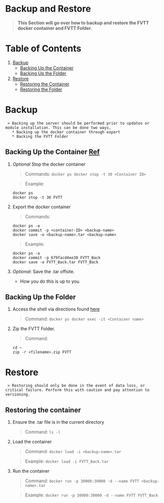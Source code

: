 # Backup and Restore
> **This Section will go over how to backup and restore the FVTT docker container and FVTT Folder.**

# Table of Contents
1. [Backup](#backup)
     - [Backing Up the Container](#backing-up-the-container)
     - [Backing Up the Folder](#backing-up-the-folder)
2. [Restore](#restore)
     - [Restoring the Container](#restoring-the-container)
     - [Restoring the Folder](#restoring-the-folder)

# Backup
     > Backing up the server should be performed prior to updates or module installation. This can be done two ways,
       * Backing up the docker container through export
       * Backing the FVTT Folder

## Backing Up the Container [Ref](https://bobcares.com/blog/docker-backup/)

1. *Optional* Stop the docker container
     > Commands:
       ```
       docker ps
       docker stop -t 30 <Container ID>
       ```

    > Example:
      ```
      docker ps
      docker stop -t 30 FVTT
      ```

2. Export the docker container
    > Commands:
      ```
      docker ps -a
      docker commit -p <container-ID> <backup-name>
     docker save -o <backup-name>.tar <backup-name>
     ```
   > Example:
     ```
     docker ps -a
     docker commit -p 679facd4ee38 FVTT_Back
     docker save -o FVTT_Back.tar FVTT_Back
     ```

3. *Optional*: Save the .tar offsite.
    - How you do this is up to you.

## Backing Up the Folder

1. Access the shell via directions found [here](https://github.com/mcjamesloon/FVTT_Docker/tree/master/administration.md)
     > Command:
       ```
       docker ps
       docker exec -it <Container name>
       ```

2. Zip the FVTT Folder.
   > Command:
   ```
   cd ~
   zip -r <filename>.zip FVTT
   ```

# Restore
     > Restoring should only be done in the event of data loss, or critical failure. Perform this with caution and pay attention to versioning.

## Restoring the container
1. Ensure the .tar file is in the current directory
     > Command:
       ```
       ls -l
       ```

2. Load the container
     > Command:
       ```
       docker load -i <backup-name>.tar
       ```

     > Example:
       ```
       docker load -i FVTT_Back.tar
       ```

3. Run the container
     > Command:
       ```
       docker run -p 30000:30000 -d --name FVTT <backup-name>.tar
       ```

     > Example:
       ```
       docker run -p 30000:30000 -d --name FVTT FVTT_Back
       ```
